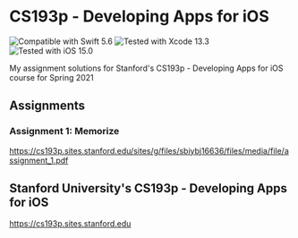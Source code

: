 # CS193p - Developing Apps for iOS
![Compatible with Swift 5.6][swift-version]
![Tested with Xcode 13.3][xcode-version]
![Tested with iOS 15.0][ios-version]

My assignment solutions for Stanford's CS193p - Developing Apps for iOS course for Spring 2021

## Assignments

### Assignment 1: Memorize

https://cs193p.sites.stanford.edu/sites/g/files/sbiybj16636/files/media/file/assignment_1.pdf

## Stanford University's CS193p - Developing Apps for iOS
https://cs193p.sites.stanford.edu

[swift-version]: https://img.shields.io/badge/Swift-5.6-green.svg
[xcode-version]: https://img.shields.io/badge/Xcode-13.3-green.svg
[ios-version]: https://img.shields.io/badge/iOS-15.0-green.svg
